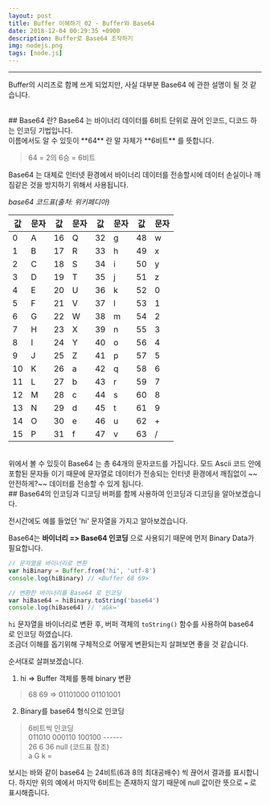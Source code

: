 ```yaml
---
layout: post
title: Buffer 이해하기 02 - Buffer와 Base64
date: 2018-12-04 00:29:35 +0900
description: Buffer로 Base64 조작하기
img: nodejs.png
tags: [node.js]
---
```

-------------------------------------

Buffer의 시리즈로 함께 쓰게 되었지만, 사실 대부분 Base64 에 관한 설명이 될 것 같습니다.

<br/>
## Base64 란?
Base64 는 바이너리 데이터를 6비트 단위로 끊어 인코드, 디코드 하는 인코딩 기법입니다.<br/>
이름에서도 알 수 있듯이 **64** 란 말 자체가 **6비트** 를 뜻합니다.

> 64 = 2의 6승 = 6비트

Base64 는 대체로 인터넷 환경에서 바이너리 데이터를 전송할시에 데이터 손실이나 깨짐같은 것을 방지하기 위해서 사용됩니다.


*base64 코드표(출처: 위키페디아)*

|값|문자|값|문자|값|문자|값|문자|
|---|---|---|---|---|---|---|---|
|0|A|16|Q|32|g|48|w|
|1|B|17|R|33|h|49|x|
|2|C|18|S|34|i|50|y|
|3|D|19|T|35|j|51|z|
|4|E|20|U|36|k|52|0|
|5|F|21|V|37|l|53|1|
|6|G|22|W|38|m|54|2|
|7|H|23|X|39|n|55|3|
|8|I|24|Y|40|o|56|4|
|9|J|25|Z|41|p|57|5|
|10|K|26|a|42|q|58|6|
|11|L|27|b|43|r|59|7|
|12|M|28|c|44|s|60|8|
|13|N|29|d|45|t|61|9|
|14|O|30|e|46|u|62| + |
|15|P|31|f|47|v|63| / |

<br/>
위에서 볼 수 있듯이 Base64 는 총 64개의 문자코드를 가집니다. 모드 Ascii 코드 안에 포함된 문자들 이기 때문에 문자열로 데이터가 전송되는 인터넷 환경에서 깨짐없이 ~~안전하게?~~ 데이터를 전송할 수 있게 됩니다.

<br/>
## Base64의 인코딩과 디코딩
버퍼를 함께 사용하여 인코딩과 디코딩을 알아보겠습니다.

전시간에도 예를 들었던 'hi' 문자열을 가지고 알아보겠습니다.

Base64는 **바이너리 => Base64 인코딩** 으로 사용되기 때문에 먼저 Binary Data가 필요합니다.

```javascript
// 문자열을 바이너리로 변환
var hiBinary = Buffer.from('hi', 'utf-8')
console.log(hiBinary) // <Buffer 68 69>

// 변환한 바이너리를 Base64 로 인코딩
var hiBase64 = hiBinary.toString('base64')
console.log(hiBase64) // 'aGk='
```

`hi` 문자열을 바이너리로 변환 후, 버퍼 객체의 `toString()` 함수를 사용하여 base64 로 인코딩 하였습니다.<br/>
조금더 이해를 돕기위해 구체적으로 어떻게 변환되는지 살펴보면 좋을 것 같습니다.

순서대로 살펴보겠습니다.

1. hi => Buffer 객체를 통해 binary 변환
> 68 69 => 01101000 01101001

2. Binary를 base64 형식으로 인코딩
> 6비트씩 인코딩<br/>
> 011010 000110 100100 ------<br/>
> 26     6      36     null (코드표 참조)<br/>
> a      G      k      =<br/>

보시는 바와 같이 base64 는 24비트(6과 8의 최대공배수) 씩 끊어서 결과를 표시합니다. 하지만 위의 예에서 마지막 6비트는 존재하지 않기 때문에 null 값이란 뜻으로 `=` 로 표시해줍니다.